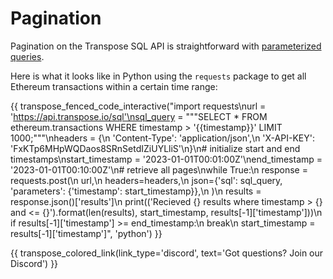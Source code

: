 # Pagination

Pagination on the Transpose SQL API is straightforward with [parameterized queries](./parameters.md). 

Here is what it looks like in Python using the `requests` package to get all Ethereum transactions within a certain time range:

{{ transpose_fenced_code_interactive("import requests\nurl = 'https://api.transpose.io/sql'\nsql_query = \"\"\"SELECT * FROM ethereum.transactions WHERE timestamp > '{{timestamp}}' LIMIT 1000;\"\"\"\nheaders = {\n    'Content-Type': 'application/json',\n    'X-API-KEY': 'FxKTp6MHpWQDaos8SRnSetdIZiUYLliS'\n}\n\# initialize start and end timestamps\nstart_timestamp = '2023-01-01T00:01:00Z'\nend_timestamp = '2023-01-01T00:10:00Z'\n\# retrieve all pages\nwhile True:\n    response = requests.post(\n        url,\n        headers=headers,\n        json={'sql': sql_query, 'parameters': {'timestamp': start_timestamp}},\n    )\n    results = response.json()['results']\n    print(('Recieved {} results where timestamp > {} and <= {}').format(len(results), start_timestamp, results[-1]['timestamp']))\n    if results[-1]['timestamp'] >= end_timestamp:\n        break\n    start_timestamp = results[-1]['timestamp']", 'python') }}

{{ transpose_colored_link(link_type='discord', text='Got questions?  Join our Discord') }}